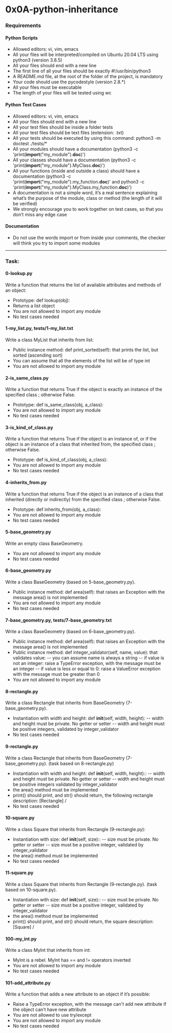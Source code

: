 # 0x0A-python-inheritance

### Requirements

#### Python Scripts
- Allowed editors: vi, vim, emacs
- All your files will be interpreted/compiled on Ubuntu 20.04 LTS using python3 (version 3.8.5)
- All your files should end with a new line
- The first line of all your files should be exactly #!/usr/bin/python3
- A README.md file, at the root of the folder of the project, is mandatory
- Your code should use the pycodestyle (version 2.8.*)
- All your files must be executable
- The length of your files will be tested using wc

#### Python Test Cases
- Allowed editors: vi, vim, emacs
- All your files should end with a new line
- All your test files should be inside a folder tests
- All your test files should be text files (extension: .txt)
- All your tests should be executed by using this command: python3 -m doctest ./tests/*
- All your modules should have a documentation (python3 -c 'print(__import__("my_module").__doc__)')
- All your classes should have a documentation (python3 -c 'print(__import__("my_module").MyClass.__doc__)')
- All your functions (inside and outside a class) should have a documentation (python3 -c 'print(__import__("my_module").my_function.__doc__)' and python3 -c 'print(__import__("my_module").MyClass.my_function.__doc__)')
- A documentation is not a simple word, it’s a real sentence explaining what’s the purpose of the module, class or method (the length of it will be verified)
- We strongly encourage you to work together on test cases, so that you don’t miss any edge case

#### Documentation
- Do not use the words import or from inside your comments, the checker will think you try to import some modules

---

### Task:

#### 0-lookup.py
Write a function that returns the list of available attributes and methods of an object:

- Prototype: def lookup(obj):
- Returns a list object
- You are not allowed to import any module
- No test cases needed

#### 1-my_list.py, tests/1-my_list.txt
Write a class MyList that inherits from list:

- Public instance method: def print_sorted(self): that prints the list, but sorted (ascending sort)
- You can assume that all the elements of the list will be of type int
- You are not allowed to import any module

#### 2-is_same_class.py
Write a function that returns True if the object is exactly an instance of the specified class ; otherwise False.

- Prototype: def is_same_class(obj, a_class):
- You are not allowed to import any module
- No test cases needed

#### 3-is_kind_of_class.py
Write a function that returns True if the object is an instance of, or if the object is an instance of a class that inherited from, the specified class ; otherwise False.

- Prototype: def is_kind_of_class(obj, a_class):
- You are not allowed to import any module
- No test cases needed

#### 4-inherits_from.py
Write a function that returns True if the object is an instance of a class that inherited (directly or indirectly) from the specified class ; otherwise False.

- Prototype: def inherits_from(obj, a_class):
- You are not allowed to import any module
- No test cases needed

#### 5-base_geometry.py
Write an empty class BaseGeometry.

- You are not allowed to import any module
- No test cases needed

#### 6-base_geometry.py
Write a class BaseGeometry (based on 5-base_geometry.py).

- Public instance method: def area(self): that raises an Exception with the message area() is not implemented
- You are not allowed to import any module
- No test cases needed

#### 7-base_geometry.py, tests/7-base_geometry.txt
Write a class BaseGeometry (based on 6-base_geometry.py).

- Public instance method: def area(self): that raises an Exception with the message area() is not implemented
- Public instance method: def integer_validator(self, name, value): that validates value:
-- you can assume name is always a string
-- if value is not an integer: raise a TypeError exception, with the message <name> must be an integer
-- if value is less or equal to 0: raise a ValueError exception with the message <name> must be greater than 0
- You are not allowed to import any module

#### 8-rectangle.py
Write a class Rectangle that inherits from BaseGeometry (7-base_geometry.py).

- Instantiation with width and height: def __init__(self, width, height):
-- width and height must be private. No getter or setter
-- width and height must be positive integers, validated by integer_validator
- No test cases needed

#### 9-rectangle.py
Write a class Rectangle that inherits from BaseGeometry (7-base_geometry.py). (task based on 8-rectangle.py)

- Instantiation with width and height: def __init__(self, width, height)::
-- width and height must be private. No getter or setter
-- width and height must be positive integers validated by integer_validator
- the area() method must be implemented
- print() should print, and str() should return, the following rectangle description: [Rectangle] <width>/<height>
- No test cases needed

#### 10-square.py
Write a class Square that inherits from Rectangle (9-rectangle.py):

- Instantiation with size: def __init__(self, size)::
-- size must be private. No getter or setter
-- size must be a positive integer, validated by integer_validator
- the area() method must be implemented
- No test cases needed

#### 11-square.py
Write a class Square that inherits from Rectangle (9-rectangle.py). (task based on 10-square.py).

- Instantiation with size: def __init__(self, size)::
-- size must be private. No getter or setter
-- size must be a positive integer, validated by integer_validator
- the area() method must be implemented
- print() should print, and str() should return, the square description: [Square] <width>/<height>

#### 100-my_int.py
Write a class MyInt that inherits from int:

- MyInt is a rebel. MyInt has == and != operators inverted
- You are not allowed to import any module
- No test cases needed

#### 101-add_attribute.py
Write a function that adds a new attribute to an object if it’s possible:

- Raise a TypeError exception, with the message can't add new attribute if the object can’t have new attribute
- You are not allowed to use try/except
- You are not allowed to import any module
- No test cases needed
